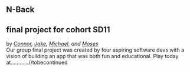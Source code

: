 ## N-Back
final project for cohort SD11
---
by *[Connor](https://github.com/csgibson4/), [Jake](https://github.com/JakePaul787), [Michael](https://github.com/Maldojavadev1969), and [Moses](https://github.com/moseslee88)*<br>
Our group final project was created by four aspiring software devs with a vision of building an app that was both fun and educational. Play today at............//tobecontinued
